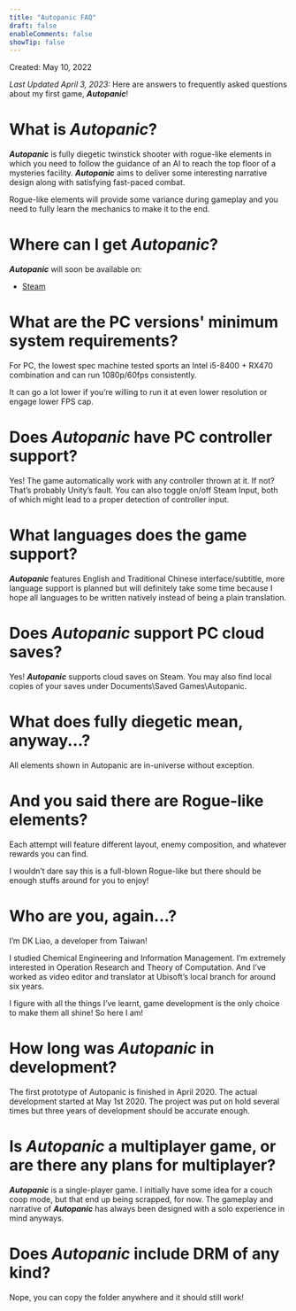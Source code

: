 ```yaml
---
title: "Autopanic FAQ"
draft: false
enableComments: false
showTip: false
---
```


Created: May 10, 2022

*Last Updated April 3, 2023:* Here are answers to frequently asked questions about my first game, ***Autopanic***!

# What is *Autopanic*?

***Autopanic*** is fully diegetic twinstick shooter with rogue-like elements in which you need to follow the guidance of an AI to reach the top floor of a mysteries facility. ***Autopanic*** aims to deliver some interesting narrative design along with satisfying fast-paced combat.

Rogue-like elements will provide some variance during gameplay and you need to fully learn the mechanics to make it to the end. 

# Where can I get *Autopanic*?

***Autopanic*** will soon be available on:

- [Steam](https://store.steampowered.com/app/1274830)


# What are the PC versions' minimum system requirements?

For PC, the lowest spec machine tested sports an Intel i5-8400 + RX470 combination and can run 1080p/60fps consistently.

It can go a lot lower if you’re willing to run it at even lower resolution or engage lower FPS cap.

# Does *Autopanic* have PC controller support?

Yes! The game automatically work with any controller thrown at it. If not? That’s probably Unity’s fault. You can also toggle on/off Steam Input, both of which might lead to a proper detection of controller input.

# What languages does the game support?

***Autopanic*** features English and Traditional Chinese interface/subtitle, more language support is planned but will definitely take some time because I hope all languages to be written natively instead of being a plain translation.

<!-- If you’re interested in making unofficial language mod, you can refer to here for more information. -->

<!-- # I love the music in your games. Is the *Autopanic* soundtrack available?

You can look it up at YouTube for free or buy the Naumi's Endgame DLC to get access to high quality audio files. -->

# Does *Autopanic* support PC cloud saves?

Yes! ***Autopanic*** supports cloud saves on Steam. You may also find local copies of your saves under Documents\Saved Games\Autopanic.

<!-- # I ran into a technical issue with the game. What should I do?

If you need technical support, please have a look in [Autopanic Tech Fixes]({{< ref "/tech-fixes/autopanic" >}}). If the problem still hasn't been resolved, you can find help in [Autopanic Steam Technical Support forum](https://steamcommunity.com/app/1274830/discussions/3/) or in the official Discord server `#autopaniczero-tech-support` channel, which should help get you sorted. -->

# What does fully diegetic mean, anyway...?

All elements shown in Autopanic are in-universe without exception.

# And you said there are Rogue-like elements?

Each attempt will feature different layout, enemy composition, and whatever rewards you can find.

I wouldn’t dare say this is a full-blown Rogue-like but there should be enough stuffs around for you to enjoy!

<!-- # Now that *Autopanic* has launched, what's next?

I need to rest. Seriously.

Then maybe one day I’ll make another game. -->

# Who are you, again...?

I’m DK Liao, a developer from Taiwan!

I studied Chemical Engineering and Information Management. I’m extremely interested in Operation Research and Theory of Computation. And I’ve worked as video editor and translator at Ubisoft’s local branch for around six years.

I figure with all the things I’ve learnt, game development is the only choice to make them all shine! So here I am!

# How long was *Autopanic* in development?

The first prototype of Autopanic is finished in April 2020. The actual development started at May 1st 2020. The project was put on hold several times but three years of development should be accurate enough.

# Is *Autopanic* a multiplayer game, or are there any plans for multiplayer?

***Autopanic*** is a single-player game. I initially have some idea for a couch coop mode, but that end up being scrapped, for now. The gameplay and narrative of ***Autopanic*** has always been designed with a solo experience in mind anyways.

# Does *Autopanic* include DRM of any kind?

Nope, you can copy the folder anywhere and it should still work!

<!-- # I have more questions!

Please feel free to reach out with questions or feedback via Contact page or Discord. -->